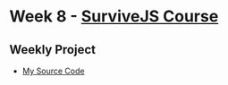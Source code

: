 # Week 8 - [SurviveJS Course](https://survivejs.com/react/getting-started/introduction-to-react/)

## Weekly Project
* [My Source Code](https://www.youtube.com/playlist?list=PLD9SRxG6ST3HoJhkYdj0w4WEzUM_RBTKt&ref=hackr.io)
